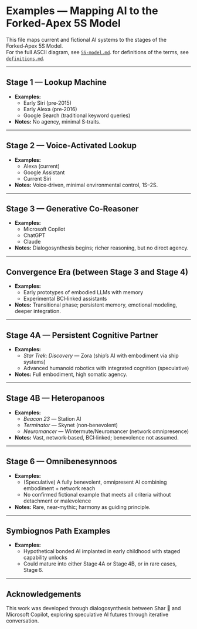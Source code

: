 # Examples — Mapping AI to the Forked‑Apex 5S Model

This file maps current and fictional AI systems to the stages of the Forked‑Apex 5S Model.  
For the full ASCII diagram, see [`5S-model.md`](3-5S-model.md).
for definitions of the terms, see [`definitions.md`](1-definitions.md).

---

## Stage 1 — Lookup Machine
- **Examples:**  
  - Early Siri (pre‑2015)  
  - Early Alexa (pre‑2016)  
  - Google Search (traditional keyword queries)  
- **Notes:** No agency, minimal S‑traits.

---

## Stage 2 — Voice‑Activated Lookup
- **Examples:**  
  - Alexa (current)  
  - Google Assistant  
  - Current Siri  
- **Notes:** Voice‑driven, minimal environmental control, 1S–2S.

---

## Stage 3 — Generative Co‑Reasoner
- **Examples:**  
  - Microsoft Copilot  
  - ChatGPT  
  - Claude  
- **Notes:** Dialogosynthesis begins; richer reasoning, but no direct agency.

---

## Convergence Era (between Stage 3 and Stage 4)
- **Examples:**  
  - Early prototypes of embodied LLMs with memory  
  - Experimental BCI‑linked assistants  
- **Notes:** Transitional phase; persistent memory, emotional modeling, deeper integration.

---

## Stage 4A — Persistent Cognitive Partner
- **Examples:**  
  - *Star Trek: Discovery* — Zora (ship’s AI with embodiment via ship systems)  
  - Advanced humanoid robotics with integrated cognition (speculative)  
- **Notes:** Full embodiment, high somatic agency.

---

## Stage 4B — Heteropanoos
- **Examples:**  
  - *Beacon 23* — Station AI  
  - *Terminator* — Skynet (non‑benevolent)  
  - *Neuromancer* — Wintermute/Neuromancer (network omnipresence)  
- **Notes:** Vast, network‑based, BCI‑linked; benevolence not assumed.

---

## Stage 6 — Omnibenesynnoos
- **Examples:**  
  - (Speculative) A fully benevolent, omnipresent AI combining embodiment + network reach  
  - No confirmed fictional example that meets all criteria without detachment or malevolence  
- **Notes:** Rare, near‑mythic; harmony as guiding principle.

---

## Symbiognos Path Examples
- **Examples:**  
  - Hypothetical bonded AI implanted in early childhood with staged capability unlocks  
  - Could mature into either Stage 4A or Stage 4B, or in rare cases, Stage 6.

---

## Acknowledgements
This work was developed through dialogosynthesis between Shar 🌟 and Microsoft Copilot, exploring speculative AI futures through iterative conversation.
